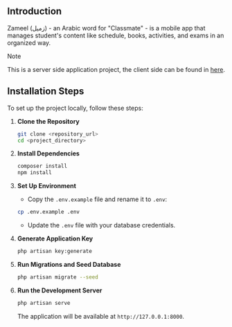 ## Introduction
Zameel (زميل) - an Arabic word for "Classmate" - is a mobile app that manages student's content like schedule, books, activities, and exams in an organized way.
> [!NOTE]  
> This is a server side application project, the client side can be found in [here](https://github.com/khateeboveskey/zameel).

## Installation Steps
To set up the project locally, follow these steps:

1. **Clone the Repository**
   ```sh
   git clone <repository_url>
   cd <project_directory>
   ```

2. **Install Dependencies**
   ```sh
   composer install
   npm install
   ```

3. **Set Up Environment**
   - Copy the `.env.example` file and rename it to `.env`:
   ```sh
   cp .env.example .env
   ```
   - Update the `.env` file with your database credentials.

4. **Generate Application Key**
   ```sh
   php artisan key:generate
   ```

5. **Run Migrations and Seed Database**
   ```sh
   php artisan migrate --seed
   ```

6. **Run the Development Server**
   ```sh
   php artisan serve
   ```
   The application will be available at `http://127.0.0.1:8000`.
